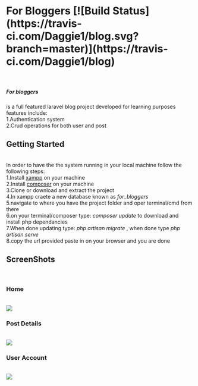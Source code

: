 <h1>For Bloggers [![Build Status](https://travis-ci.com/Daggie1/blog.svg?branch=master)](https://travis-ci.com/Daggie1/blog)</h1> </br>

<h5>For bloggers</h5> is a full featured laravel blog project developed for learning purposes </br>
features include:</br>
1.Authentication system</br>
2.Crud operations for both user and post</br>

<h2>Getting Started</h2></br>
In order to have the the system running in your local machine follow the following steps:</br>
1.Install <a href="https://www.apachefriends.org/download.html">xampp</a> on your machine </br>
2.Install <a href="https://getcomposer.org/">composer</a> on your machine </br>
3.Clone or download and extract the project </br>
4.In xampp craete a new database known as <i>for_bloggers</i> </br>
5.navigate to where you have the project folder and oper terminal/cmd from there </br>
6.on your terminal/composer type: <i>composer update</i> to download and install php dependancies </br>
7.When done updating type: <i>php artisan migrate</i> , when done type <i>php artisan serve</i> </br>
8.copy the url provided paste in on your browser and you are done </br>
  
<h2>ScreenShots</h2> </br>


   <h3>Home</h3></br><img src="../master/public/img/post_all.png?raw=true"  /> </br>
    <h3>Post Details</h3></br><img src="../master/public/img/post_edit.png?raw=true"  /> </br>
     <h3>User Account</h3></br><img src="../master/public/img/account.png?raw=true"  /> </br>
     

